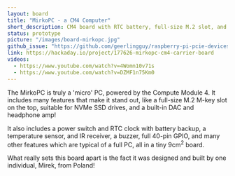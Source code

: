 ```yaml
---
layout: board
title: "MirkoPC - a CM4 Computer"
short_description: CM4 board with RTC battery, full-size M.2 slot, and audio outputs.
status: prototype
picture: "/images/board-mirkopc.jpg"
github_issue: "https://github.com/geerlingguy/raspberry-pi-pcie-devices/issues/101"
link: https://hackaday.io/project/177626-mirkopc-cm4-carrier-board
videos:
  - https://www.youtube.com/watch?v=4Womn10v71s
  - https://www.youtube.com/watch?v=DZMF1n75Km0
---
```

The MirkoPC is truly a 'micro' PC, powered by the Compute Module 4. It includes many features that make it stand out, like a full-size M.2 M-key slot on the top, suitable for NVMe SSD drives, and a built-in DAC and headphone amp!

It also includes a power switch and RTC clock with battery backup, a temperature sensor, and IR receiver, a buzzer, full 40-pin GPIO, and many other features which are typical of a full PC, all in a tiny 9cm<sup>2</sup> board.

What really sets this board apart is the fact it was designed and built by one individual, Mirek, from Poland!
